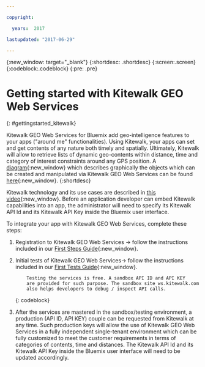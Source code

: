 ```yaml
---

copyright:

  years:  2017

lastupdated: "2017-06-29"

---
```


{:new_window: target="_blank"}
{:shortdesc: .shortdesc}
{:screen:.screen}
{:codeblock:.codeblock}
{:pre: .pre}


<!-- The name of this file should remain index.md.  -->
 
# Getting started with Kitewalk GEO Web Services
{: #gettingstarted_kitewalk}

Kitewalk GEO Web Services for Bluemix add geo-intelligence features to your apps ("around me" functionalities). Using Kitewalk, your apps can set and get contents of any nature both timely and spatially. Ultimately, Kitewalk will allow to retrieve lists of dynamic geo-contents within distance, time and category of interest constraints around any GPS position. A [diagram](https://kitewalk.com/img/ws-api.jpg){:new_window} which describes graphically the objects which can be created and manipulated via Kitewalk GEO Web Services can be found [here](https://kitewalk.com/img/ws-api.jpg){:new_window}.
{:shortdesc}


Kitewalk technology and its use cases are described in [this video](https://youtu.be/ll3GT-sRwB0){:new_window}. Before an application developer can embed Kitewalk capabilities into an app, the administrator will need to specify its Kitewalk API Id and its Kitewalk API Key inside the Bluemix user interface.

To integrate your app with Kitewalk GEO Web Services, complete these steps:

1. Registration to Kitewalk GEO Web Services -> follow the instructions included in our [First Steps Guide](http://api.kitewalk.com#first-login){:new_window}.
2. Initial tests of Kitewalk GEO Web Services-> follow the instructions included in our [First Tests Guide](http://api.kitewalk.com#first-tests){:new_window}.

	```
        Testing the services is free. A sandbox API ID and API KEY
        are provided for such purpose. The sandbox site ws.kitewalk.com
        also helps developers to debug / inspect API calls.
	```
	{: codeblock}

3. After the services are mastered in the sandbox/testing environment, a production (API ID, API KEY) couple can be requested from Kitewalk at any time. Such production keys will allow the use of Kitewalk GEO Web Services in a fully independent single-tenant environment which can be fully customized to meet the customer requirements in terms of categories of contents, time and distances. The Kitewalk API Id and its Kitewalk API Key inside the Bluemix user interface will need to be updated accordingly.


<!-- Related links section: REQUIRED but moved to toc file (in your same kitewalk folder).  Edit there. -->
